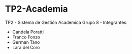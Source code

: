 # TP2-Academia
TP2 - Sistema de Gestión Academica
Grupo 8 - Integrantes:

- Candela Poratti
- Franco Fonzo
- German Tano
- Lara del Coro
